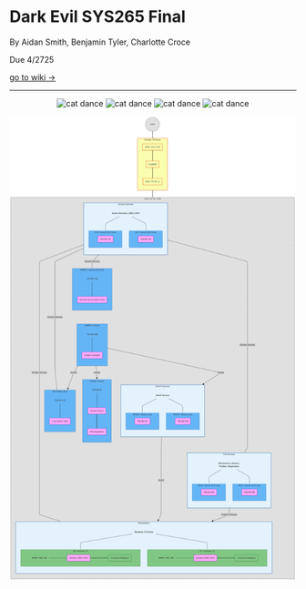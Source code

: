 # Dark Evil SYS265 Final
By Aidan Smith, Benjamin Tyler, Charlotte Croce

Due 4/2725

[go to wiki ->](https://github.com/charlottecroce/SYS265Final/wiki)
___

<div align="center">
  
![cat dance](https://media.tenor.com/TrZcpR0Kde8AAAAi/cat-meme-funny.gif)
![cat dance](https://media.tenor.com/TrZcpR0Kde8AAAAi/cat-meme-funny.gif)
![cat dance](https://media.tenor.com/TrZcpR0Kde8AAAAi/cat-meme-funny.gif)
![cat dance](https://media.tenor.com/TrZcpR0Kde8AAAAi/cat-meme-funny.gif)
</div>

![network diagram](diagrams/diagram2.png)
